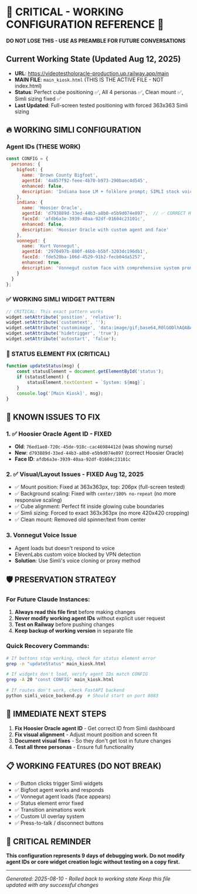# 🚨 CRITICAL - WORKING CONFIGURATION REFERENCE 🚨
**DO NOT LOSE THIS - USE AS PREAMBLE FOR FUTURE CONVERSATIONS**

## Current Working State (Updated Aug 12, 2025)
- **URL**: https://videotestholoracle-production.up.railway.app/main  
- **MAIN FILE**: `main_kiosk.html` (THIS IS THE ACTIVE FILE - NOT index.html)
- **Status**: Perfect cube positioning ✅, All 4 personas ✅, Clean mount ✅, Simli sizing fixed ✅
- **Last Updated**: Full-screen tested positioning with forced 363x363 Simli sizing

## 🔥 WORKING SIMLI CONFIGURATION

### Agent IDs (THESE WORK)
```javascript
const CONFIG = {
  personas: {
    bigfoot: {
      name: 'Brown County Bigfoot',
      agentId: '4a857f92-feee-4b70-b973-290baec4d545',
      enhanced: false,
      description: 'Indiana base LM + folklore prompt; SIMLI stock voice/head'
    },
    indiana: {
      name: 'Hoosier Oracle', 
      agentId: 'd793889d-33ed-44b3-a8b0-e5b9d074e897',  // ✅ CORRECT HOOSIER ORACLE
      faceId: 'afdb6a3e-3939-40aa-92df-01604c23101c',
      enhanced: false,
      description: 'Hoosier Oracle with custom agent and face'
    },
    vonnegut: {
      name: 'Kurt Vonnegut',
      agentId: '2970497b-880f-46bb-b5bf-3203dc196db1',
      faceId: 'fde520ba-106d-4529-91b2-fecb04da5257',
      enhanced: true,
      description: 'Vonnegut custom face with comprehensive system prompt and ElevenLabs voice'
    }
  }
};
```

### ✅ WORKING SIMLI WIDGET PATTERN
```javascript
// CRITICAL: This exact pattern works
widget.setAttribute('position', 'relative');
widget.setAttribute('customtext', ''); 
widget.setAttribute('customimage', 'data:image/gif;base64,R0lGODlhAQABAIAAAAAAAP///yH5BAEAAAAALAAAAAABAAEAAAIBRAA7');
widget.setAttribute('hidetrigger', 'true');
widget.setAttribute('autostart', 'false');
```

### 🔧 STATUS ELEMENT FIX (CRITICAL)
```javascript
function updateStatus(msg) {
    const statusElement = document.getElementById('status');
    if (statusElement) {
        statusElement.textContent = `System: ${msg}`;
    }
    console.log('[Main Kiosk]', msg);
}
```

## 🚨 KNOWN ISSUES TO FIX

### 1. ✅ Hoosier Oracle Agent ID - FIXED
- **Old**: `76ed1ae8-720c-45de-918c-cac46984412d` (was showing nurse)
- **New**: `d793889d-33ed-44b3-a8b0-e5b9d074e897` (correct Hoosier Oracle)
- **Face ID**: `afdb6a3e-3939-40aa-92df-01604c23101c`

### 2. ✅ Visual/Layout Issues - FIXED Aug 12, 2025
- ✅ Mount position: Fixed at 363x363px, top: 206px (full-screen tested)
- ✅ Background scaling: Fixed with `center/100% no-repeat` (no more responsive scaling)
- ✅ Cube alignment: Perfect fit inside glowing cube boundaries
- ✅ Simli sizing: Forced to exact 363x363px (no more 420x420 cropping)
- ✅ Clean mount: Removed old spinner/text from center

### 3. Vonnegut Voice Issue
- Agent loads but doesn't respond to voice
- ElevenLabs custom voice blocked by VPN detection
- **Solution**: Use Simli's voice cloning or proxy method

## 🛡️ PRESERVATION STRATEGY

### For Future Claude Instances:
1. **Always read this file first** before making changes
2. **Never modify working agent IDs** without explicit user request
3. **Test on Railway** before pushing changes
4. **Keep backup of working version** in separate file

### Quick Recovery Commands:
```bash
# If buttons stop working, check for status element error
grep -n "updateStatus" main_kiosk.html

# If widgets don't load, verify agent IDs match CONFIG
grep -A 20 "const CONFIG" main_kiosk.html

# If routes don't work, check FastAPI backend
python simli_voice_backend.py  # Should start on port 8083
```

## 🎯 IMMEDIATE NEXT STEPS

1. **Fix Hoosier Oracle agent ID** - Get correct ID from Simli dashboard
2. **Fix visual alignment** - Adjust mount position and screen fit
3. **Document visual fixes** - So they don't get lost in future changes
4. **Test all three personas** - Ensure full functionality

## 📋 WORKING FEATURES (DO NOT BREAK)
- ✅ Button clicks trigger Simli widgets
- ✅ Bigfoot agent works and responds
- ✅ Vonnegut agent loads (face appears)
- ✅ Status element error fixed
- ✅ Transition animations work
- ✅ Custom UI overlay system
- ✅ Press-to-talk / disconnect buttons

## 🚨 CRITICAL REMINDER
**This configuration represents 9 days of debugging work. Do not modify agent IDs or core widget creation logic without testing on a copy first.**

---
*Generated: 2025-08-10 - Rolled back to working state*
*Keep this file updated with any successful changes*